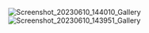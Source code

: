 ![Screenshot_20230610_144010_Gallery](https://github.com/IsThatProGenji/ObjectDetection_Tunanetra/assets/71611709/0c3070a4-14c9-4cbd-a4e0-5a9e8dbbc9ac)
![Screenshot_20230610_143951_Gallery](https://github.com/IsThatProGenji/ObjectDetection_Tunanetra/assets/71611709/b6dbd02f-d6e2-4d73-ac19-56a096ea69b1)
